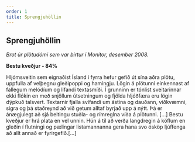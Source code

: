 ```yaml
---
order: 1
title: Sprengjuhöllin
---
```


## Sprengjuhöllin

*Brot úr plötudómi sem var birtur í Monitor, desember 2008.*

**Bestu kveðjur - 84%**

Hljómsveitin sem eignaðist Ísland í fyrra hefur gefið út sína aðra plötu, uppfulla af velþegnu gleðipoppi og hamingju. Lögin á plötunni einkennast af fallegum melódíum og lifandi textasmíði. Í grunninn er tónlist sveitarinnar ekki flókin en með snjöllum útsetningum og fjölda hljóðfæra eru lögin dýpkuð talsvert. Textarnir fjalla svífandi um ástina og dauðann, viðkvæmni, sigra og þá staðreynd að við getum alltaf byrjað upp á nýtt. Þá er ánægjulegt að sjá beitingu stuðla- og rímreglna víða á plötunni. [...] Bestu kveðjur er hrá plata en vel unnin. Hún á til að verða langdregin á köflum en gleðin í flutningi og pælingar listamannanna gera hana svo ósköp ljúffenga að allt annað er fyrirgefið.[...]
